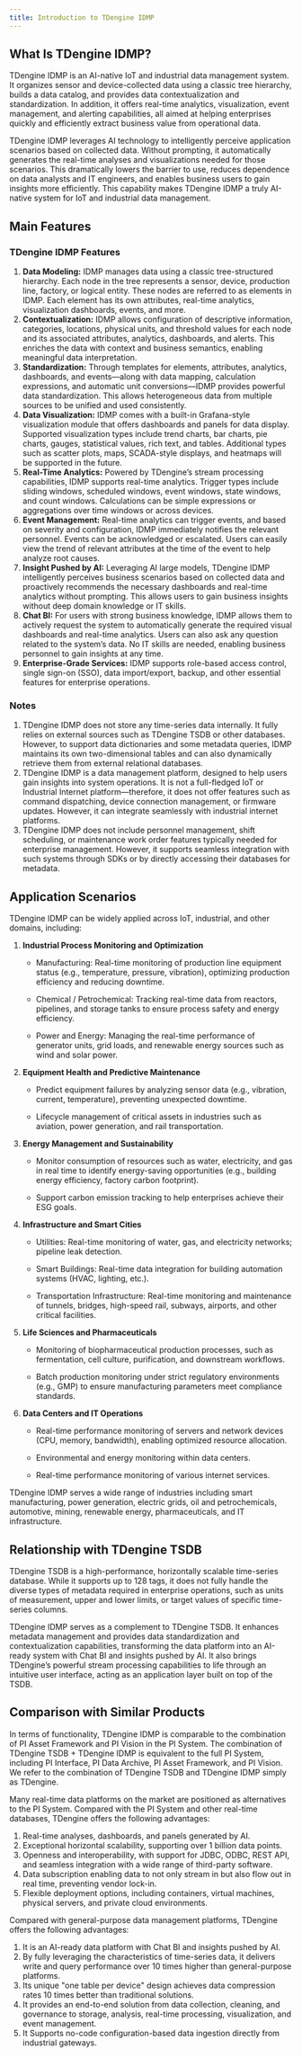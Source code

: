 ```yaml
---
title: Introduction to TDengine IDMP
---
```


## What Is TDengine IDMP?

TDengine IDMP is an AI-native IoT and industrial data management system. It organizes sensor and device-collected data using a classic tree hierarchy, builds a data catalog, and provides data contextualization and standardization. In addition, it offers real-time analytics, visualization, event management, and alerting capabilities, all aimed at helping enterprises quickly and efficiently extract business value from operational data.

TDengine IDMP leverages AI technology to intelligently perceive application scenarios based on collected data. Without prompting, it automatically generates the real-time analyses and visualizations needed for those scenarios. This dramatically lowers the barrier to use, reduces dependence on data analysts and IT engineers, and enables business users to gain insights more efficiently. This capability makes TDengine IDMP a truly AI-native system for IoT and industrial data management.

## Main Features

### TDengine IDMP Features

1. **Data Modeling:** IDMP manages data using a classic tree-structured hierarchy. Each node in the tree represents a sensor, device, production line, factory, or logical entity. These nodes are referred to as elements in IDMP. Each element has its own attributes, real-time analytics, visualization dashboards, events, and more.
2. **Contextualization:** IDMP allows configuration of descriptive information, categories, locations, physical units, and threshold values for each node and its associated attributes, analytics, dashboards, and alerts. This enriches the data with context and business semantics, enabling meaningful data interpretation.
3. **Standardization:** Through templates for elements, attributes, analytics, dashboards, and events—along with data mapping, calculation expressions, and automatic unit conversions—IDMP provides powerful data standardization. This allows heterogeneous data from multiple sources to be unified and used consistently.
4. **Data Visualization:** IDMP comes with a built-in Grafana-style visualization module that offers dashboards and panels for data display. Supported visualization types include trend charts, bar charts, pie charts, gauges, statistical values, rich text, and tables. Additional types such as scatter plots, maps, SCADA-style displays, and heatmaps will be supported in the future.
5. **Real-Time Analytics:** Powered by TDengine’s stream processing capabilities, IDMP supports real-time analytics. Trigger types include sliding windows, scheduled windows, event windows, state windows, and count windows. Calculations can be simple expressions or aggregations over time windows or across devices.
6. **Event Management:** Real-time analytics can trigger events, and based on severity and configuration, IDMP immediately notifies the relevant personnel. Events can be acknowledged or escalated. Users can easily view the trend of relevant attributes at the time of the event to help analyze root causes.
7. **Insight Pushed by AI:** Leveraging AI large models, TDengine IDMP intelligently perceives business scenarios based on collected data and proactively recommends the necessary dashboards and real-time analytics without prompting. This allows users to gain business insights without deep domain knowledge or IT skills.
8. **Chat BI:** For users with strong business knowledge, IDMP allows them to actively request the system to automatically generate the required visual dashboards and real-time analytics. Users can also ask any question related to the system’s data. No IT skills are needed, enabling business personnel to gain insights at any time.
9. **Enterprise-Grade Services:** IDMP supports role-based access control, single sign-on (SSO), data import/export, backup, and other essential features for enterprise operations.

### Notes

1. TDengine IDMP does not store any time-series data internally. It fully relies on external sources such as TDengine TSDB or other databases. However, to support data dictionaries and some metadata queries, IDMP maintains its own two-dimensional tables and can also dynamically retrieve them from external relational databases.
2. TDengine IDMP is a data management platform, designed to help users gain insights into system operations. It is not a full-fledged IoT or Industrial Internet platform—therefore, it does not offer features such as command dispatching, device connection management, or firmware updates. However, it can integrate seamlessly with industrial internet platforms.
3. TDengine IDMP does not include personnel management, shift scheduling, or maintenance work order features typically needed for enterprise management. However, it supports seamless integration with such systems through SDKs or by directly accessing their databases for metadata.

## Application Scenarios

TDengine IDMP can be widely applied across IoT, industrial, and other domains, including:

1. **Industrial Process Monitoring and Optimization**

   - Manufacturing: Real-time monitoring of production line equipment status (e.g., temperature, pressure, vibration), optimizing production efficiency and reducing downtime.

   - Chemical / Petrochemical: Tracking real-time data from reactors, pipelines, and storage tanks to ensure process safety and energy efficiency.

   - Power and Energy: Managing the real-time performance of generator units, grid loads, and renewable energy sources such as wind and solar power.


2. **Equipment Health and Predictive Maintenance**

   - Predict equipment failures by analyzing sensor data (e.g., vibration, current, temperature), preventing unexpected downtime.

   - Lifecycle management of critical assets in industries such as aviation, power generation, and rail transportation.


3. **Energy Management and Sustainability**

   - Monitor consumption of resources such as water, electricity, and gas in real time to identify energy-saving opportunities (e.g., building energy efficiency, factory carbon footprint).

   - Support carbon emission tracking to help enterprises achieve their ESG goals.


4. **Infrastructure and Smart Cities**

   - Utilities: Real-time monitoring of water, gas, and electricity networks; pipeline leak detection.

   - Smart Buildings: Real-time data integration for building automation systems (HVAC, lighting, etc.).

   - Transportation Infrastructure: Real-time monitoring and maintenance of tunnels, bridges, high-speed rail, subways, airports, and other critical facilities.


5. **Life Sciences and Pharmaceuticals**

   - Monitoring of biopharmaceutical production processes, such as fermentation, cell culture, purification, and downstream workflows.

   - Batch production monitoring under strict regulatory environments (e.g., GMP) to ensure manufacturing parameters meet compliance standards.


6. **Data Centers and IT Operations**

   - Real-time performance monitoring of servers and network devices (CPU, memory, bandwidth), enabling optimized resource allocation.

   - Environmental and energy monitoring within data centers.

   - Real-time performance monitoring of various internet services.


TDengine IDMP serves a wide range of industries including smart manufacturing, power generation, electric grids, oil and petrochemicals, automotive, mining, renewable energy, pharmaceuticals, and IT infrastructure.

## Relationship with TDengine TSDB

TDengine TSDB is a high-performance, horizontally scalable time-series database. While it supports up to 128 tags, it does not fully handle the diverse types of metadata required in enterprise operations, such as units of measurement, upper and lower limits, or target values of specific time-series columns.

TDengine IDMP serves as a complement to TDengine TSDB. It enhances metadata management and provides data standardization and contextualization capabilities, transforming the data platform into an AI-ready system with Chat BI and insights pushed by AI. It also brings TDengine’s powerful stream processing capabilities to life through an intuitive user interface, acting as an application layer built on top of the TSDB.

## Comparison with Similar Products

In terms of functionality, TDengine IDMP is comparable to the combination of PI Asset Framework and PI Vision in the PI System. The combination of TDengine TSDB + TDengine IDMP is equivalent to the full PI System, including PI Interface, PI Data Archive, PI Asset Framework, and PI Vision. We refer to the combination of TDengine TSDB and TDengine IDMP simply as TDengine.

Many real-time data platforms on the market are positioned as alternatives to the PI System. Compared with the PI System and other real-time databases, TDengine offers the following advantages:

1. Real-time analyses, dashboards, and panels generated by AI.
2. Exceptional horizontal scalability, supporting over 1 billion data points.
3. Openness and interoperability, with support for JDBC, ODBC, REST API, and seamless integration with a wide range of third-party software.
4. Data subscription enabling data to not only stream in but also flow out in real time, preventing vendor lock-in.
5. Flexible deployment options, including containers, virtual machines, physical servers, and private cloud environments.

Compared with general-purpose data management platforms, TDengine offers the following advantages:

1. It is an AI-ready data platform with Chat BI and insights pushed by AI.
2. By fully leveraging the characteristics of time-series data, it delivers write and query performance over 10 times higher than general-purpose platforms.
3. Its unique "one table per device" design achieves data compression rates 10 times better than traditional solutions.
4. It provides an end-to-end solution from data collection, cleaning, and governance to storage, analysis, real-time processing, visualization, and event management.
5. It Supports no-code configuration-based data ingestion directly from industrial gateways.
